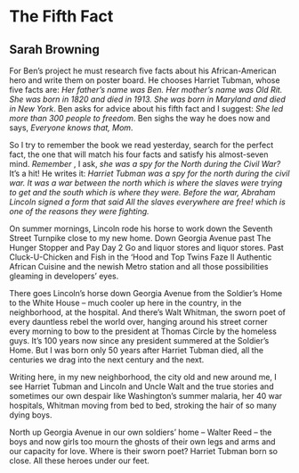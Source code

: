 # The Fifth Fact
## Sarah Browning
For Ben’s project he must research five facts
about his African-American hero and write them
on poster board. He chooses Harriet Tubman,
whose five facts are: _Her father’s name was Ben._
 _Her mother’s name was Old Rit. She was born_
 _in 1820 and died in 1913. She was born in Maryland_
 _and died in New York_. Ben asks for advice
about his fifth fact and I suggest: _She led more than_
 _300 people to freedom_. Ben sighs the way he does
now and says, _Everyone knows that, Mom_.

So I try to remember the book we read yesterday,
search for the perfect fact, the one that will match
his four facts and satisfy his almost-seven mind.
 _Remember_ , I ask, _she was a spy for the North_
 _during the Civil War?_ It’s a hit! He writes it:
 _Harriet Tubman was a spy for the north during_
 _the civil war. It was a war between the north_
 _which is where the slaves were trying to get_
 _and the south which is where they were._
 _Before the war, Abraham Lincoln signed a form_
 _that said All the slaves everywhere are free!_
 _which is one of the reasons they were fighting._

On summer mornings, Lincoln rode his horse
to work down the Seventh Street Turnpike
close to my new home. Down Georgia Avenue
past The Hunger Stopper and Pay Day 2 Go and liquor
stores and liquor stores. Past Cluck-U-Chicken
and Fish in the ‘Hood and Top Twins Faze II
Authentic African Cuisine and the newish Metro station
and all those possibilities gleaming in developers’ eyes.

There goes Lincoln’s horse down Georgia Avenue
from the Soldier’s Home to the White House –
much cooler up here in the country, in the neighborhood,
at the hospital. And there’s Walt Whitman, the sworn poet
of every dauntless rebel the world over, hanging around
his street corner every morning to bow to the president
at Thomas Circle by the homeless guys. It’s 100 years now
since any president summered at the Soldier’s Home.
But I was born only 50 years after Harriet Tubman died,
all the centuries we drag into the next century and the next.

Writing here, in my new neighborhood, the city old
and new around me, I see Harriet Tubman
and Lincoln and Uncle Walt and the true stories
and sometimes our own despair like Washington’s
summer malaria, her 40 war hospitals, Whitman moving
from bed to bed, stroking the hair of so many dying boys.

North up Georgia Avenue in our own soldiers’ home –
Walter Reed – the boys and now girls too
mourn the ghosts of their own legs and arms
and our capacity for love. Where is their
sworn poet? Harriet Tubman born
so close. All these heroes under our feet.